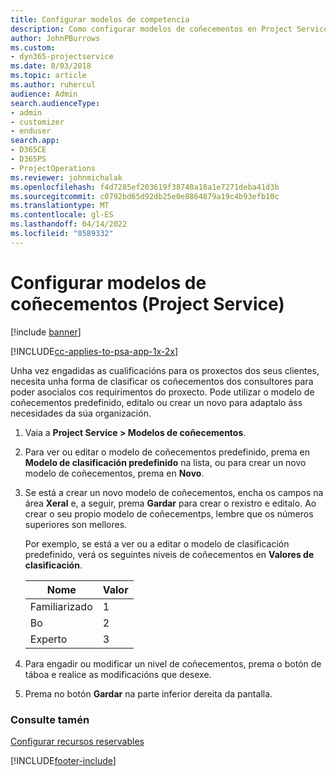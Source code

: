 ```yaml
---
title: Configurar modelos de competencia
description: Como configurar modelos de coñecementos en Project Service
author: JohnPBurrows
ms.custom:
- dyn365-projectservice
ms.date: 8/03/2018
ms.topic: article
ms.author: ruhercul
audience: Admin
search.audienceType:
- admin
- customizer
- enduser
search.app:
- D365CE
- D365PS
- ProjectOperations
ms.reviewer: johnmichalak
ms.openlocfilehash: f4d7285ef203619f38740a18a1e7271deba41d3b
ms.sourcegitcommit: c0792bd65d92db25e0e8864879a19c4b93efb10c
ms.translationtype: MT
ms.contentlocale: gl-ES
ms.lasthandoff: 04/14/2022
ms.locfileid: "8589332"
---
```

# <a name="set-up-proficiency-models-project-service"></a>Configurar modelos de coñecementos (Project Service)

[!include [banner](../includes/psa-now-project-operations.md)]

[!INCLUDE[cc-applies-to-psa-app-1x-2x](../includes/cc-applies-to-psa-app-1x-2x.md)]

Unha vez engadidas as cualificacións para os proxectos dos seus clientes, necesita unha forma de clasificar os coñecementos dos consultores para poder asocialos cos requirimentos do proxecto. Pode utilizar o modelo de coñecementos predefinido, editalo ou crear un novo para adaptalo áss necesidades da súa organización.  
  
1.  Vaia a **Project Service > Modelos de coñecementos**.  
  
2.  Para ver ou editar o modelo de coñecementos predefinido, prema en **Modelo de clasificación predefinido** na lista, ou para crear un novo modelo de coñecementos, prema en **Novo**.  
  
3.  Se está a crear un novo modelo de coñecementos, encha os campos na área **Xeral** e, a seguir, prema **Gardar** para crear o rexistro e editalo. Ao crear o seu propio modelo de coñecementps, lembre que os números superiores son mellores.  
  
     Por exemplo, se está a ver ou a editar o modelo de clasificación predefinido, verá os seguintes niveis de coñecementos en **Valores de clasificación**.  
  
    |Nome|Valor|  
    |----------|-----------|  
    |Familiarizado|1|  
    |Bo|2|  
    |Experto|3|  
  
4.  Para engadir ou modificar un nivel de coñecementos, prema o botón de táboa e realice as modificacións que desexe.  
  
5.  Prema no botón **Gardar** na parte inferior dereita da pantalla.  
  
### <a name="see-also"></a>Consulte tamén  
 [Configurar recursos reservables](../psa/set-up-resources.md)


[!INCLUDE[footer-include](../includes/footer-banner.md)]
